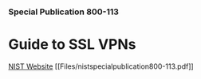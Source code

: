 ### Special Publication 800-113

# Guide to SSL VPNs

[NIST Website](https://csrc.nist.gov/publications/detail/sp/800-113/final)
[[Files/nistspecialpublication800-113.pdf]]
